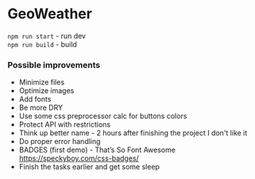 # GeoWeather

`npm run start` - run dev  
`npm run build` - build

### Possible improvements

- Minimize files
- Optimize images
- Add fonts
- Be more DRY
- Use some css preprocessor calc for buttons colors
- Protect API with restrictions
- Think up better name - 2 hours after finishing the project I don't like it
- Do proper error handling
- BADGES (first demo) - That’s So Font Awesome https://speckyboy.com/css-badges/
- Finish the tasks earlier and get some sleep
